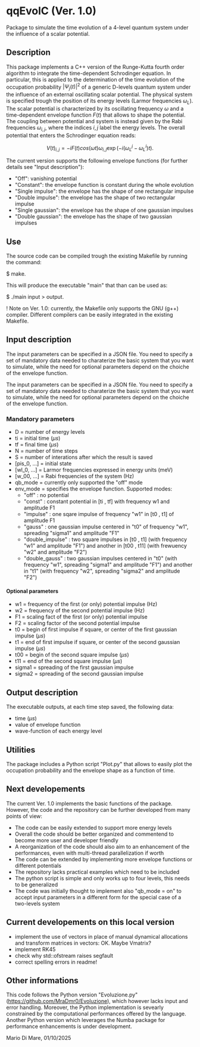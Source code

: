 # qqEvolC (Ver. 1.0)
Package to simulate the time evolution of a 4-level quantum system under the influence of a scalar potential.

## Description
This package implements a C++ version of the Runge-Kutta fourth order algorithm to integrate the time-dependent Schrodinger equation. 
In particular, this is applied to the determination of the time evolution of the occupation probability $|\Psi_j(t)|^2$ of a generic D-levels quantum system under the influence of an external oscillating scalar potential. The physical system is specified trough the position of its energy levels (Larmor frequencies $\omega_L$). The scalar potential is characterized by its oscillating frequency $\omega$ and a time-dependent envelope function $F(t)$ that allows to shape the potential. The coupling between potential and system is instead given by the Rabi frequencies $\omega_{i,j}$, where the indices $i,j$ label the energy levels. The overall potential that enters the Schrodinger equation reads:
```math
V(t)_{i,j} = -i F(t) cos( \omega t ) \omega _{i,j} \exp\left(-i( \omega ^ {j}_{L}-\omega^{i}_{L})t\right).
```
The current version supports the following envelope functions (for further details see "Input description"):
* "Off": vanishing potential
* "Constant": the envelope function is constant during the whole evolution
* "Single impulse": the envelope has the shape of one rectangular impulse
* "Double impulse": the envelope has the shape of two rectangular impulse
* "Single gaussian": the envelope has the shape of one gaussian impulses
* "Double gaussian": the envelope has the shape of two gaussian impulses

## Use
The source code can be compiled trough the existing Makefile by running the command:

$ make.

This will produce the executable "main" that than can be used as:

$ ./main input > output.

! Note on Ver. 1.0: currently, the Makefile only supports the GNU (g++) compiler. Different compilers can be easily integrated in the existing Makefile. 

## Input description
The input parameters can be specified in a JSON file. You need to specify a set of mandatory data needed to charaterize the basic system that you want to simulate, while the need for optional parameters depend on the choiche of the envelope function.

The input parameters can be specified in a JSON file. You need to specify a set of mandatory data needed to charaterize the basic system that you want to simulate, while the need for optional parameters depend on the choiche of the envelope function.

### Mandatory parameters
* D                     = number of energy levels
* ti                    = initial time ($\mu s$)
* tf                    = final time ($\mu s$)
* N                     = number of time steps   
* S                     = number of interations after which the result is saved
* [pis_0, ...]          = initial state
* [wl_0, ...]           = Larmor frequencies expressed in energy units (meV)
* [w_00, ...]           = Rabi frequencies of the system (Hz)
* qb_mode               = currently only supported the "off" mode
* env_mode              = specifies the envelope function. Supported modes:
    * "off"               : no potential
    * "const"             : constant potential in [ti , tf] with frequency w1 and amplitude F1
    * "impulse"           : one sqare impulse of frequency "w1" in [t0 , t1] of amplitude F1
    * "gauss"             : one gaussian impulse centered in "t0" of frequency "w1", spreading "sigma1" and amplitude "F1"
    * "double_impulse"    : two square impulses in [t0 , t1] (with frequency "w1" and amplitude "F1") and another in [t00 , t11] (with frewuency "w2" and amplitude "F2")
    * "double_gauss"      : two gaussian impulses centered in "t0" (with frequency "w1", spreading "sigma1" and amplitude "F1") and another in "t1" (with frequency "w2", spreading "sigma2" and amplitude "F2")
 
#### Optional parameters
* w1               = frequency of the first (or only) potential impulse (Hz)
* w2               = frequency of the second potential impulse (Hz)
* F1               = scaling fact of the first (or only) potential impulse
* F2               = scaling factor of the second potential impulse
* t0               = begin of first impulse if square, or center of the first gaussian impulse ($\mu s$)
* t1               = end of first impulse if square, or center of the second gaussian impulse ($\mu s$)
* t00              = begin of the second square impulse ($\mu s$)
* t11              = end of the second square impulse ($\mu s$)
* sigma1           = spreading of the first gaussian impulse
* sigma2           = spreading of the second gaussian impulse

## Output description
The executable outputs, at each time step saved, the following data:
* time ($\mu s$)
* value of envelope function
* wave-function of each energy level

## Utilities
The package includes a Python script "Plot.py" that allows to easily plot the occupation probability and the envelope shape as a function of time.

## Next developements
The current Ver. 1.0 implements the basic functions of the package. However, the code and the repository can be further developed from many points of view:
* The code can be easily extended to support more energy levels
* Overall the code should be better organized and commentend to become more user and developer friendly
* A reorganization of the code should also aim to an enhancement of the performances, even with multi-thread parallelization if worth
* The code can be extended by implementing more envelope functions or different potentials
* The repository lacks practical examples which need to be included
* The python script is simple and only works up to four levels, this needs to be generalized
* The code was initially thought to implement also "qb_mode = on" to accept input parameters in a different form for the special case of a two-levels system

## Current developements on this local version

* implement the use of vectors in place of manual dynamical allocations and transform matrices in vectors: OK. Maybe Vmatrix?
* implement RK45
* check why std::ofstream raises segfault
* correct spelling errors in readme!

## Other informations
This code follows the Python version "Evoluzione.py" (https://github.com/MraDmr0/Evoluzione), which however lacks input and error handling. Moreover, the Python implementation is sevearly constrained by the computational performances offered by the language. Another Python version which leverages the Numba package for performance enhancements is under development.

Mario Di Mare, 01/10/2025
